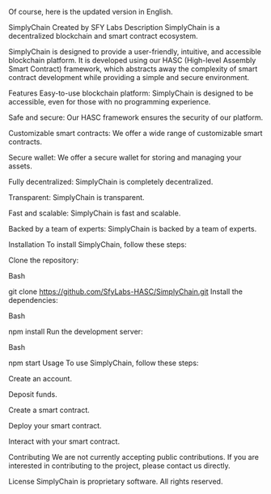 Of course, here is the updated version in English.

SimplyChain
Created by SFY Labs
Description
SimplyChain is a decentralized blockchain and smart contract ecosystem.

SimplyChain is designed to provide a user-friendly, intuitive, and accessible blockchain platform. It is developed using our HASC (High-level Assembly Smart Contract) framework, which abstracts away the complexity of smart contract development while providing a simple and secure environment.

Features
Easy-to-use blockchain platform: SimplyChain is designed to be accessible, even for those with no programming experience.

Safe and secure: Our HASC framework ensures the security of our platform.

Customizable smart contracts: We offer a wide range of customizable smart contracts.

Secure wallet: We offer a secure wallet for storing and managing your assets.

Fully decentralized: SimplyChain is completely decentralized.

Transparent: SimplyChain is transparent.

Fast and scalable: SimplyChain is fast and scalable.

Backed by a team of experts: SimplyChain is backed by a team of experts.

Installation
To install SimplyChain, follow these steps:

Clone the repository:

Bash

git clone https://github.com/SfyLabs-HASC/SimplyChain.git
Install the dependencies:

Bash

npm install
Run the development server:

Bash

npm start
Usage
To use SimplyChain, follow these steps:

Create an account.

Deposit funds.

Create a smart contract.

Deploy your smart contract.

Interact with your smart contract.

Contributing
We are not currently accepting public contributions. If you are interested in contributing to the project, please contact us directly.

License
SimplyChain is proprietary software. All rights reserved.
